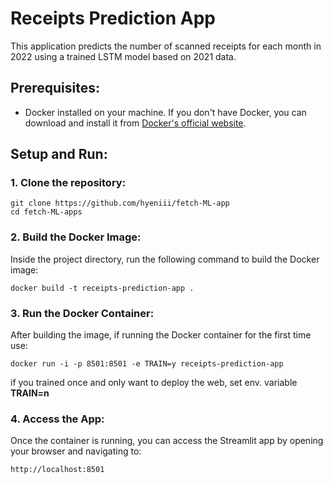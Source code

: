 # Receipts Prediction App

This application predicts the number of scanned receipts for each month in 2022 using a trained LSTM model based on 2021 data.
## Prerequisites:
- Docker installed on your machine. If you don't have Docker, you can download and install it from [Docker's official website](https://www.docker.com/get-started).

## Setup and Run:
### 1. Clone the repository:
```
git clone https://github.com/hyeniii/fetch-ML-app
cd fetch-ML-apps
```

### 2. Build the Docker Image:
Inside the project directory, run the following command to build the Docker image:
```
docker build -t receipts-prediction-app .
```

### 3. Run the Docker Container:
After building the image, if running the Docker container for the first time use:
```
docker run -i -p 8501:8501 -e TRAIN=y receipts-prediction-app
```
if you trained once and only want to deploy the web, set env. variable **TRAIN=n**

### 4. Access the App:
Once the container is running, you can access the Streamlit app by opening your browser and navigating to:
```
http://localhost:8501
```